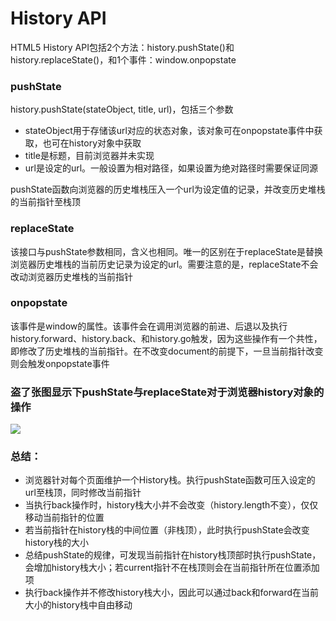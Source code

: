 # History API
HTML5 History API包括2个方法：history.pushState()和history.replaceState()，和1个事件：window.onpopstate

### pushState
history.pushState(stateObject, title, url)，包括三个参数
+ stateObject用于存储该url对应的状态对象，该对象可在onpopstate事件中获取，也可在history对象中获取
+ title是标题，目前浏览器并未实现
+ url是设定的url。一般设置为相对路径，如果设置为绝对路径时需要保证同源

pushState函数向浏览器的历史堆栈压入一个url为设定值的记录，并改变历史堆栈的当前指针至栈顶

### replaceState
该接口与pushState参数相同，含义也相同。唯一的区别在于replaceState是替换浏览器历史堆栈的当前历史记录为设定的url。需要注意的是，replaceState不会改动浏览器历史堆栈的当前指针

### onpopstate
该事件是window的属性。该事件会在调用浏览器的前进、后退以及执行history.forward、history.back、和history.go触发，因为这些操作有一个共性，即修改了历史堆栈的当前指针。在不改变document的前提下，一旦当前指针改变则会触发onpopstate事件

### 盗了张图显示下pushState与replaceState对于浏览器history对象的操作
![](http://op4gevqna.bkt.clouddn.com/blog_20180722.png)

### 总结：
+ 浏览器针对每个页面维护一个History栈。执行pushState函数可压入设定的url至栈顶，同时修改当前指针
+ 当执行back操作时，history栈大小并不会改变（history.length不变），仅仅移动当前指针的位置
+ 若当前指针在history栈的中间位置（非栈顶），此时执行pushState会改变history栈的大小
+ 总结pushState的规律，可发现当前指针在history栈顶部时执行pushState，会增加history栈大小；若current指针不在栈顶则会在当前指针所在位置添加项
+ 执行back操作并不修改history栈大小，因此可以通过back和forward在当前大小的history栈中自由移动